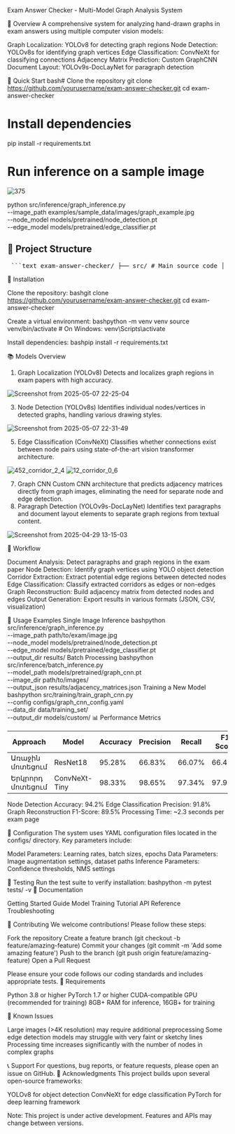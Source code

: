 Exam Answer Checker - Multi-Model Graph Analysis System

🎯 Overview
A comprehensive system for analyzing hand-drawn graphs in exam answers using multiple computer vision models:

Graph Localization: YOLOv8 for detecting graph regions
Node Detection: YOLOv8s for identifying graph vertices
Edge Classification: ConvNeXt for classifying connections
Adjacency Matrix Prediction: Custom GraphCNN
Document Layout: YOLOv9s-DocLayNet for paragraph detection

🚀 Quick Start
bash# Clone the repository
git clone https://github.com/yourusername/exam-answer-checker.git
cd exam-answer-checker

# Install dependencies
pip install -r requirements.txt

# Run inference on a sample image

![375](https://github.com/user-attachments/assets/3463ef42-e83c-46eb-9385-f726ddf77c82)


python src/inference/graph_inference.py \
    --image_path examples/sample_data/images/graph_example.jpg \
    --node_model models/pretrained/node_detection.pt \
    --edge_model models/pretrained/edge_classifier.pt
    
## 📁 Project Structure
<pre> ```text exam-answer-checker/ ├── src/ # Main source code │ ├── models/ # Model architectures (GraphCNN, Edge Classifier) │ ├── training/ # Training scripts for all models │ ├── evaluation/ # Model evaluation scripts │ ├── inference/ # Inference pipelines and utilities │ └── utils/ # Helper functions and utilities ├── docs/ # Documentation and guides ├── examples/ # Usage examples and sample data ├── notebooks/ # Jupyter notebooks for tutorials ├── tests/ # Unit tests ├── configs/ # Configuration files └── requirements.txt # Python dependencies ``` </pre>

🔧 Installation

Clone the repository:
bashgit clone https://github.com/yourusername/exam-answer-checker.git
cd exam-answer-checker

Create a virtual environment:
bashpython -m venv venv
source venv/bin/activate  # On Windows: venv\Scripts\activate

Install dependencies:
bashpip install -r requirements.txt


📚 Models Overview
1. Graph Localization (YOLOv8)
Detects and localizes graph regions in exam papers with high accuracy.

![Screenshot from 2025-05-07 22-25-04](https://github.com/user-attachments/assets/5521425c-0812-401d-adc3-6d177951864a)

3. Node Detection (YOLOv8s)
Identifies individual nodes/vertices in detected graphs, handling various drawing styles.

![Screenshot from 2025-05-07 22-31-49](https://github.com/user-attachments/assets/bbb8a736-126f-4311-8240-03644f21bd5f)


5. Edge Classification (ConvNeXt)
Classifies whether connections exist between node pairs using state-of-the-art vision transformer architecture.

![452_corridor_2_4](https://github.com/user-attachments/assets/d0da526e-2ef6-4e8d-bf3c-2f1c4bdd1fc8)
![12_corridor_0_6](https://github.com/user-attachments/assets/636b0027-833f-4c80-8c82-5d579cbd788a)

7. Graph CNN
Custom CNN architecture that predicts adjacency matrices directly from graph images, eliminating the need for separate node and edge detection.
8. Paragraph Detection (YOLOv9s-DocLayNet)
Identifies text paragraphs and document layout elements to separate graph regions from textual content.

![Screenshot from 2025-04-29 13-15-03](https://github.com/user-attachments/assets/805906a4-7af2-4dbb-af4d-8d02142b89de)

🔄 Workflow

Document Analysis: Detect paragraphs and graph regions in the exam paper
Node Detection: Identify graph vertices using YOLO object detection
Corridor Extraction: Extract potential edge regions between detected nodes
Edge Classification: Classify extracted corridors as edges or non-edges
Graph Reconstruction: Build adjacency matrix from detected nodes and edges
Output Generation: Export results in various formats (JSON, CSV, visualization)

🚀 Usage Examples
Single Image Inference
bashpython src/inference/graph_inference.py \
    --image_path path/to/exam/image.jpg \
    --node_model models/pretrained/node_detection.pt \
    --edge_model models/pretrained/edge_classifier.pt \
    --output_dir results/
Batch Processing
bashpython src/inference/batch_inference.py \
    --model_path models/pretrained/graph_cnn.pt \
    --image_dir path/to/images/ \
    --output_json results/adjacency_matrices.json
Training a New Model
bashpython src/training/train_graph_cnn.py \
    --config configs/graph_cnn_config.yaml \
    --data_dir data/training_set/ \
    --output_dir models/custom/
📊 Performance Metrics

| Approach         | Model           | Accuracy | Precision | Recall | F1 Score |
|------------------|------------------|----------|-----------|--------|----------|
| Առաջին մոտեցում | ResNet18         | 95.28%   | 66.83%    | 66.07% | 66.45%   |
| Երկրորդ մոտեցում | ConvNeXt-Tiny    | 98.33%   | 98.65%    | 97.34% | 97.99%   |

Node Detection Accuracy: 94.2%
Edge Classification Precision: 91.8%
Graph Reconstruction F1-Score: 89.5%
Processing Time: ~2.3 seconds per exam page

🔧 Configuration
The system uses YAML configuration files located in the configs/ directory. Key parameters include:

Model Parameters: Learning rates, batch sizes, epochs
Data Parameters: Image augmentation settings, dataset paths
Inference Parameters: Confidence thresholds, NMS settings

🧪 Testing
Run the test suite to verify installation:
bashpython -m pytest tests/ -v
📖 Documentation

Getting Started Guide
Model Training Tutorial
API Reference
Troubleshooting

🤝 Contributing
We welcome contributions! Please follow these steps:

Fork the repository
Create a feature branch (git checkout -b feature/amazing-feature)
Commit your changes (git commit -m 'Add some amazing feature')
Push to the branch (git push origin feature/amazing-feature)
Open a Pull Request

Please ensure your code follows our coding standards and includes appropriate tests.
📝 Requirements

Python 3.8 or higher
PyTorch 1.7 or higher
CUDA-compatible GPU (recommended for training)
8GB+ RAM for inference, 16GB+ for training

🚨 Known Issues

Large images (>4K resolution) may require additional preprocessing
Some edge detection models may struggle with very faint or sketchy lines
Processing time increases significantly with the number of nodes in complex graphs

📞 Support
For questions, bug reports, or feature requests, please open an issue on GitHub.
🙏 Acknowledgments
This project builds upon several open-source frameworks:

YOLOv8 for object detection
ConvNeXt for edge classification
PyTorch for deep learning framework


Note: This project is under active development. Features and APIs may change between versions.
